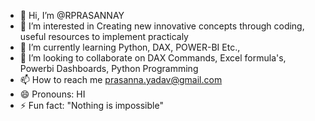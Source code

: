 - 👋 Hi, I’m @RPRASANNAY
- 👀 I’m interested in Creating new innovative concepts through coding, useful resources to implement practicaly
- 🌱 I’m currently learning Python, DAX, POWER-BI Etc.,
- 💞️ I’m looking to collaborate on DAX Commands, Excel formula's, Powerbi Dashboards, Python Programming
- 📫 How to reach me prasanna.yadav@gmail.com
- 😄 Pronouns: HI
- ⚡ Fun fact: "Nothing is impossible"

<!---
RPRASANNAY/RPRASANNAY is a ✨ special ✨ repository because its `README.md` (this file) appears on your GitHub profile.
You can click the Preview link to take a look at your changes.
--->
